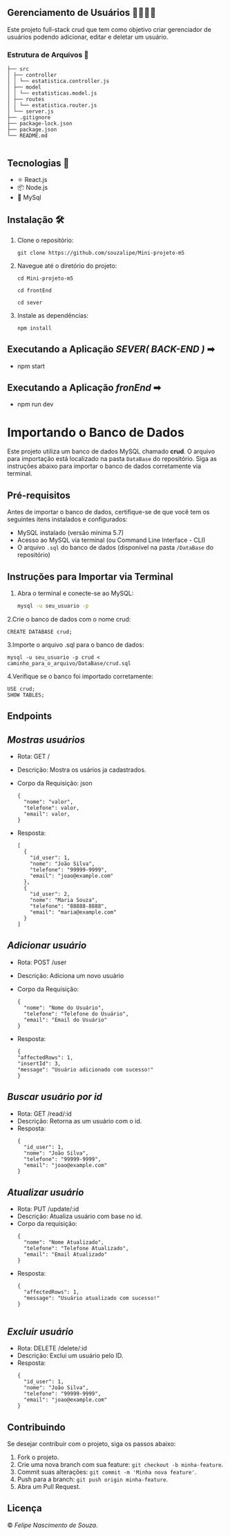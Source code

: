 ## Gerenciamento de Usuários 👩🏾👨🏾

Este projeto full-stack crud que tem como objetivo criar gerenciador de usuários podendo adicionar, editar e deletar um usuário.

### Estrutura de Arquivos 📄


```
├── src
│ ├── controller
│ │ └── estatistica.controller.js
│ ├── model
│ │ └── estatisticas.model.js
│ ├── routes
│ │ └── estatistica.router.js
│ └── server.js
├── .gitignore
├── package-lock.json
├── package.json
└── README.md


```


## Tecnologias 🔧

- ⚛️ React.js
- 📦 Node.js
- 🐬 MySql 

## Instalação 🛠

1. Clone o repositório:

   ```
   git clone https://github.com/souzalipe/Mini-projeto-m5
   ```

2. Navegue até o diretório do projeto:

   ```
   cd Mini-projeto-m5
   ```
   
   ```
   cd frontEnd
   ```

   ```
   cd sever
   ```

3. Instale as dependências:

   ```
   npm install
   ```


## Executando a Aplicação *SEVER( BACK-END )* &#x27A1;

- npm start

## Executando a Aplicação *fronEnd* &#x27A1;

- npm run dev

# Importando o Banco de Dados 

Este projeto utiliza um banco de dados MySQL chamado **crud**. O arquivo para importação está localizado na pasta `DataBase` do repositório. Siga as instruções abaixo para importar o banco de dados corretamente via terminal.

## Pré-requisitos

Antes de importar o banco de dados, certifique-se de que você tem os seguintes itens instalados e configurados:

- MySQL instalado (versão mínima 5.7)
- Acesso ao MySQL via terminal (ou Command Line Interface - CLI)
- O arquivo `.sql` do banco de dados (disponível na pasta `/DataBase` do repositório)

## Instruções para Importar via Terminal

1. Abra o terminal e conecte-se ao MySQL:
   ```bash
   mysql -u seu_usuario -p

2.Crie o banco de dados com o nome crud:

```
CREATE DATABASE crud;
```

3.Importe o arquivo .sql para o banco de dados:

```
mysql -u seu_usuario -p crud < caminho_para_o_arquivo/DataBase/crud.sql
```

4.Verifique se o banco foi importado corretamente:

```
USE crud;
SHOW TABLES;
```
## Endpoints

## *Mostras usuários*

- Rota: GET /
- Descrição: Mostra os usários ja cadastrados.
- Corpo da Requisição: json

   ```
   {
     "nome": "valor",
     "telefone": valor,
     "email": valor,
   }
   ```

- Resposta: 

   ```
   [
     {
       "id_user": 1,
       "nome": "João Silva",
       "telefone": "99999-9999",
       "email": "joao@example.com"
     },
     {
       "id_user": 2,
       "nome": "Maria Souza",
       "telefone": "88888-8888",
       "email": "maria@example.com"
     }
   ]
   
   ```

## *Adicionar usuário*

- Rota: POST /user
- Descrição: Adiciona um novo usuário
- Corpo da Requisição:
   ```
   {
     "nome": "Nome do Usuário",
     "telefone": "Telefone do Usuário",
     "email": "Email do Usuário"
   }
   
   ```
- Resposta:

   ```
   {
  "affectedRows": 1,
  "insertId": 3,
  "message": "Usuário adicionado com sucesso!"
   }
   ```

## *Buscar usuário por id*

- Rota: GET /read/:id
- Descrição: Retorna as um usuário com o id.
- Resposta:
   ```
   {
     "id_user": 1,
     "nome": "João Silva",
     "telefone": "99999-9999",
     "email": "joao@example.com"
   }
   
   ```

## *Atualizar usuário*

- Rota: PUT /update/:id
- Descrição: Atualiza usuário com base no id.
- Corpo da requisição:
   ```
   {
     "nome": "Nome Atualizado",
     "telefone": "Telefone Atualizado",
     "email": "Email Atualizado"
   }
   
   ```
- Resposta:
   ```
   {
     "affectedRows": 1,
     "message": "Usuário atualizado com sucesso!"
   }

   
   ```


## *Excluir usuário*

- Rota: DELETE /delete/:id
- Descrição: Exclui um usuário pelo ID.
- Resposta:
   ```
   {
     "id_user": 1,
     "nome": "João Silva",
     "telefone": "99999-9999",
     "email": "joao@example.com"
   }
   
   ```

## Contribuindo

Se desejar contribuir com o projeto, siga os passos abaixo:

1. Fork o projeto.
2. Crie uma nova branch com sua feature: `git checkout -b minha-feature`.
3. Commit suas alterações: `git commit -m 'Minha nova feature'`.
4. Push para a branch: `git push origin minha-feature`.
5. Abra um Pull Request.

## Licença

© *Felipe Nascimento de Souza*. 
